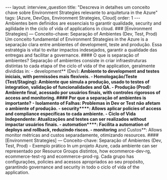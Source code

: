 --- layout: interview_question title: "Descreva in detalhes um conceito chave sobre Environment Strategies relevante to arquitetura in the Azure" tags: [Azure, DevOps, Environment Strategies, Cloud] order: 1 --- Ambientes bem definidos are essenciais to garantir qualidade, security and agilidade in the ciclo of vida of applications in cloud. ### [Environment Strategies] — Conceito-chave: Separação of Ambientes (Dev, Test, Prod) Um conceito fundamental of Environment Strategies in the Azure is a separação clara entre ambientes of development, teste and produção. Essa estratégia is vital to evitar impactos indesejados, garantir a qualidade das entregas and facilitar a governance. #### O que is separação of ambientes? Separação of ambientes consiste in criar infraestruturas distintas to cada etapa of the ciclo of vida of the application, geralmente divididas in: - development** (Dev)**: Ambiente to development and testes iniciais, with permissões mais flexíveis. - **Homologação/Teste (Test/Staging)**: Ambiente que simula a produção, usado to testes of integration, validação of funcionalidades and QA. - **Produção (Prod)**: Ambiente final, acessado por usuários finais, with controles rigorosos of access and monitoring. #### Por que a separação of ambientes is importante? - **Isolamento of Falhas**: Problemas in Dev or Test não afetam o ambiente of produção. - security****: Allows aplicar policies of access and compliance específicas to cada ambiente. - **Ciclo of Vida Independente**: Atualizações and testes can ser realizados without impactar usuários finais. - automation****: Facilita a automation of deploys and rollback, reduzindo riscos. - monitoring** and Custos**: Allows monitor métricas and custos separadamente, otimizando resources. #### [Environment Strategies] — Conceito-chave: Separação of Ambientes (Dev, Test, Prod) - Exemplo prático In um projeto Azure, cada ambiente can ser representado por Resource Groups distintos, how ecommerce-dev-rg, ecommerce-test-rg and ecommerce-prod-rg. Cada grupo has configurações, policies and acessos apropriados ao seu propósito, garantindo governance and security in todo o ciclo of vida of the application.